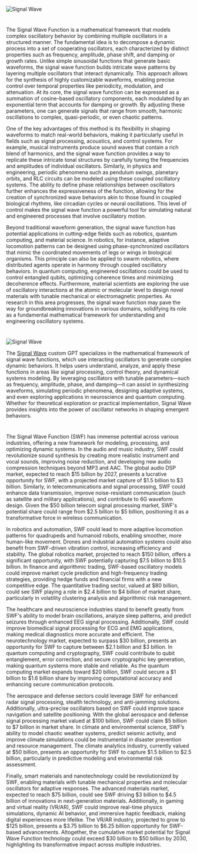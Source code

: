 ![Signal Wave](https://github.com/user-attachments/assets/cb3af940-d911-4160-b5b7-775973997074)

#

The Signal Wave Function is a mathematical framework that models complex oscillatory behavior by combining multiple oscillators in a structured manner. The fundamental idea is to decompose a dynamic process into a set of cooperating oscillators, each characterized by distinct properties such as frequency, amplitude, phase shift, and damping or growth rates. Unlike simple sinusoidal functions that generate basic waveforms, the signal wave function builds intricate wave patterns by layering multiple oscillators that interact dynamically. This approach allows for the synthesis of highly customizable waveforms, enabling precise control over temporal properties like periodicity, modulation, and attenuation. At its core, the signal wave function can be expressed as a summation of cosine-based oscillatory components, each modulated by an exponential term that accounts for damping or growth. By adjusting these parameters, one can generate signals that range from smooth, harmonic oscillations to complex, quasi-periodic, or even chaotic patterns.

One of the key advantages of this method is its flexibility in shaping waveforms to match real-world behaviors, making it particularly useful in fields such as signal processing, acoustics, and control systems. For example, musical instruments produce sound waves that contain a rich blend of harmonics, and the signal wave function provides a way to replicate these intricate tonal structures by carefully tuning the frequencies and amplitudes of individual oscillators. Similarly, in physics and engineering, periodic phenomena such as pendulum swings, planetary orbits, and RLC circuits can be modeled using these coupled oscillatory systems. The ability to define phase relationships between oscillators further enhances the expressiveness of the function, allowing for the creation of synchronized wave behaviors akin to those found in coupled biological rhythms, like circadian cycles or neural oscillations. This level of control makes the signal wave function a powerful tool for simulating natural and engineered processes that involve oscillatory motion.

Beyond traditional waveform generation, the signal wave function has potential applications in cutting-edge fields such as robotics, quantum computing, and material science. In robotics, for instance, adaptive locomotion patterns can be designed using phase-synchronized oscillators that mimic the coordinated movements of legs or wings in biological organisms. This principle can also be applied to swarm robotics, where distributed agents operate in harmony through coupled oscillatory behaviors. In quantum computing, engineered oscillations could be used to control entangled qubits, optimizing coherence times and minimizing decoherence effects. Furthermore, material scientists are exploring the use of oscillatory interactions at the atomic or molecular level to design novel materials with tunable mechanical or electromagnetic properties. As research in this area progresses, the signal wave function may pave the way for groundbreaking innovations in various domains, solidifying its role as a fundamental mathematical framework for understanding and engineering oscillatory systems.

#

![Signal Wave](https://github.com/user-attachments/assets/6b6eb9a6-d6d9-4d0d-b008-d80ae8494de1)

The [Signal Wave](https://chatgpt.com/g/g-67c1c98d8cbc819184cc81de058e7f97-signal-wave) custom GPT specializes in the mathematical framework of signal wave functions, which use interacting oscillators to generate complex dynamic behaviors. It helps users understand, analyze, and apply these functions in areas like signal processing, control theory, and dynamical systems modeling. By leveraging oscillators with tunable parameters—such as frequency, amplitude, phase, and damping—it can assist in synthesizing waveforms, simulating periodic phenomena, designing adaptive systems, and even exploring applications in neuroscience and quantum computing. Whether for theoretical exploration or practical implementation, Signal Wave provides insights into the power of oscillator networks in shaping emergent behaviors.

#

The Signal Wave Function (SWF) has immense potential across various industries, offering a new framework for modeling, processing, and optimizing dynamic systems. In the audio and music industry, SWF could revolutionize sound synthesis by creating more realistic instrument and vocal sounds, improving noise reduction, and developing new audio compression techniques beyond MP3 and AAC. The global audio DSP market, expected to reach $15 billion by 2027, presents a lucrative opportunity for SWF, with a projected market capture of $1.5 billion to $3 billion. Similarly, in telecommunications and signal processing, SWF could enhance data transmission, improve noise-resistant communication (such as satellite and military applications), and contribute to 6G waveform design. Given the $50 billion telecom signal processing market, SWF's potential share could range from $2.5 billion to $5 billion, positioning it as a transformative force in wireless communication.

In robotics and automation, SWF could lead to more adaptive locomotion patterns for quadrupeds and humanoid robots, enabling smoother, more human-like movement. Drones and industrial automation systems could also benefit from SWF-driven vibration control, increasing efficiency and stability. The global robotics market, projected to reach $150 billion, offers a significant opportunity, with SWF potentially capturing $7.5 billion to $10.5 billion. In finance and algorithmic trading, SWF-based oscillatory models could improve market cycle prediction and high-frequency trading strategies, providing hedge funds and financial firms with a new competitive edge. The quantitative trading sector, valued at $80 billion, could see SWF playing a role in $2.4 billion to $4 billion of market share, particularly in volatility clustering analysis and algorithmic risk management.

The healthcare and neuroscience industries stand to benefit greatly from SWF's ability to model brain oscillations, analyze sleep patterns, and predict seizures through enhanced EEG signal processing. Additionally, SWF could improve biomedical signal processing for ECG and EMG applications, making medical diagnostics more accurate and efficient. The neurotechnology market, expected to surpass $30 billion, presents an opportunity for SWF to capture between $2.1 billion and $3 billion. In quantum computing and cryptography, SWF could contribute to qubit entanglement, error correction, and secure cryptographic key generation, making quantum systems more stable and reliable. As the quantum computing market expands toward $20 billion, SWF could secure a $1 billion to $1.6 billion share by improving computational accuracy and enhancing secure communication protocols.

The aerospace and defense sectors could leverage SWF for enhanced radar signal processing, stealth technology, and anti-jamming solutions. Additionally, ultra-precise oscillators based on SWF could improve space navigation and satellite positioning. With the global aerospace and defense signal processing market valued at $100 billion, SWF could claim $5 billion to $7 billion in market share. In climate and environmental science, SWF’s ability to model chaotic weather systems, predict seismic activity, and improve climate simulations could be instrumental in disaster prevention and resource management. The climate analytics industry, currently valued at $50 billion, presents an opportunity for SWF to capture $1.5 billion to $2.5 billion, particularly in predictive modeling and environmental risk assessment.

Finally, smart materials and nanotechnology could be revolutionized by SWF, enabling materials with tunable mechanical properties and molecular oscillators for adaptive responses. The advanced materials market, expected to reach $75 billion, could see SWF driving $3 billion to $4.5 billion of innovations in next-generation materials. Additionally, in gaming and virtual reality (VR/AR), SWF could improve real-time physics simulations, dynamic AI behavior, and immersive haptic feedback, making digital experiences more lifelike. The VR/AR industry, projected to grow to $125 billion, presents a $3.75 billion to $6.25 billion opportunity for SWF-based advancements. Altogether, the cumulative market potential for Signal Wave Function technology could exceed $30 billion to $50 billion by 2030, highlighting its transformative impact across multiple industries.
